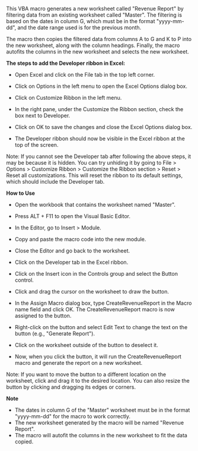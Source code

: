 This VBA macro generates a new worksheet called "Revenue Report" by filtering data from an existing worksheet called "Master". The filtering is based on the dates in column G, which must be in the format "yyyy-mm-dd", and the date range used is for the previous month.

The macro then copies the filtered data from columns A to G and K to P into the new worksheet, along with the column headings. Finally, the macro autofits the columns in the new worksheet and selects the new worksheet.

**The steps to add the Developer ribbon in Excel:**

* Open Excel and click on the File tab in the top left corner.

* Click on Options in the left menu to open the Excel Options dialog box.

* Click on Customize Ribbon in the left menu.

* In the right pane, under the Customize the Ribbon section, check the box next to Developer.

* Click on OK to save the changes and close the Excel Options dialog box.

* The Developer ribbon should now be visible in the Excel ribbon at the top of the screen.

Note: If you cannot see the Developer tab after following the above steps, it may be because it is hidden. You can try unhiding it by going to File > Options > Customize Ribbon > Customize the Ribbon section > Reset > Reset all customizations. This will reset the ribbon to its default settings, which should include the Developer tab.

**How to Use**

* Open the workbook that contains the worksheet named "Master".
* Press ALT + F11 to open the Visual Basic Editor.
* In the Editor, go to Insert > Module.
* Copy and paste the macro code into the new module.
* Close the Editor and go back to the worksheet.
* Click on the Developer tab in the Excel ribbon.

* Click on the Insert icon in the Controls group and select the Button control.

* Click and drag the cursor on the worksheet to draw the button.

* In the Assign Macro dialog box, type CreateRevenueReport in the Macro name field and click OK. The CreateRevenueReport macro is now assigned to the button.

* Right-click on the button and select Edit Text to change the text on the button (e.g., "Generate Report").

* Click on the worksheet outside of the button to deselect it.

* Now, when you click the button, it will run the CreateRevenueReport macro and generate the report on a new worksheet.

Note: If you want to move the button to a different location on the worksheet, click and drag it to the desired location. You can also resize the button by clicking and dragging its edges or corners.

**Note**
* The dates in column G of the "Master" worksheet must be in the format "yyyy-mm-dd" for the macro to work correctly.
* The new worksheet generated by the macro will be named "Revenue Report".
* The macro will autofit the columns in the new worksheet to fit the data copied.
